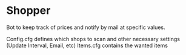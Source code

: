 # Shopper
Bot to keep track of prices and notify by mail at specific values.


Config.cfg defines which shops to scan and other necessary settings (Update Interval, Email, etc)
Items.cfg contains the wanted items
